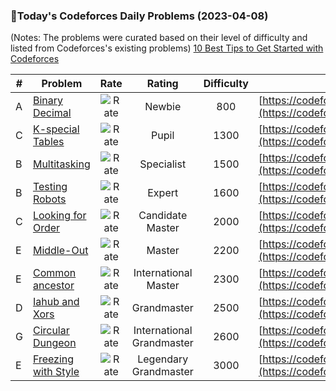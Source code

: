 ### 🌟Today's Codeforces Daily Problems (2023-04-08)
(Notes: The problems were curated based on their level of difficulty and listed from Codeforces's existing problems)
[10 Best Tips to Get Started with Codeforces](https://github.com/ika9810/Codeforces-Daily-Problems/blob/main/10%20Best%20Tips%20to%20Get%20Started%20with%20Codeforces.md)

| # | Problem | Rate| Rating | Difficulty | Contest |
|---| ----- | :--------: | :----------: | :----------: | ---------- |
|A|[Binary Decimal](https://codeforces.com/contest/1530/problem/A)|![Rate](https://img.shields.io/badge/Newbie-800-lightgrey)|Newbie|800|[https://codeforces.com/contest/1530](https://codeforces.com/contest/1530)|
|C|[K-special Tables](https://codeforces.com/contest/625/problem/C)|![Rate](https://img.shields.io/badge/Pupil-1300-brightgreen)|Pupil|1300|[https://codeforces.com/contest/625](https://codeforces.com/contest/625)|
|B|[Multitasking](https://codeforces.com/contest/384/problem/B)|![Rate](https://img.shields.io/badge/Specialist-1500-9cf)|Specialist|1500|[https://codeforces.com/contest/384](https://codeforces.com/contest/384)|
|B|[Testing Robots](https://codeforces.com/contest/606/problem/B)|![Rate](https://img.shields.io/badge/Expert-1600-blue)|Expert|1600|[https://codeforces.com/contest/606](https://codeforces.com/contest/606)|
|C|[Looking for Order](https://codeforces.com/contest/8/problem/C)|![Rate](https://img.shields.io/badge/Candidate%20Master-2000-blueviolet)|Candidate Master|2000|[https://codeforces.com/contest/8](https://codeforces.com/contest/8)|
|E|[Middle-Out](https://codeforces.com/contest/1231/problem/E)|![Rate](https://img.shields.io/badge/Master-2200-orange)|Master|2200|[https://codeforces.com/contest/1231](https://codeforces.com/contest/1231)|
|E|[Common ancestor](https://codeforces.com/contest/49/problem/E)|![Rate](https://img.shields.io/badge/International%20Master-2300-orange)|International Master|2300|[https://codeforces.com/contest/49](https://codeforces.com/contest/49)|
|D|[Iahub and Xors](https://codeforces.com/contest/341/problem/D)|![Rate](https://img.shields.io/badge/Grandmaster-2500-red)|Grandmaster|2500|[https://codeforces.com/contest/341](https://codeforces.com/contest/341)|
|G|[Circular Dungeon](https://codeforces.com/contest/1380/problem/G)|![Rate](https://img.shields.io/badge/International%20Grandmaster-2600-red)|International Grandmaster|2600|[https://codeforces.com/contest/1380](https://codeforces.com/contest/1380)|
|E|[Freezing with Style](https://codeforces.com/contest/150/problem/E)|![Rate](https://img.shields.io/badge/Legendary%20Grandmaster-3000-red)|Legendary Grandmaster|3000|[https://codeforces.com/contest/150](https://codeforces.com/contest/150)|
